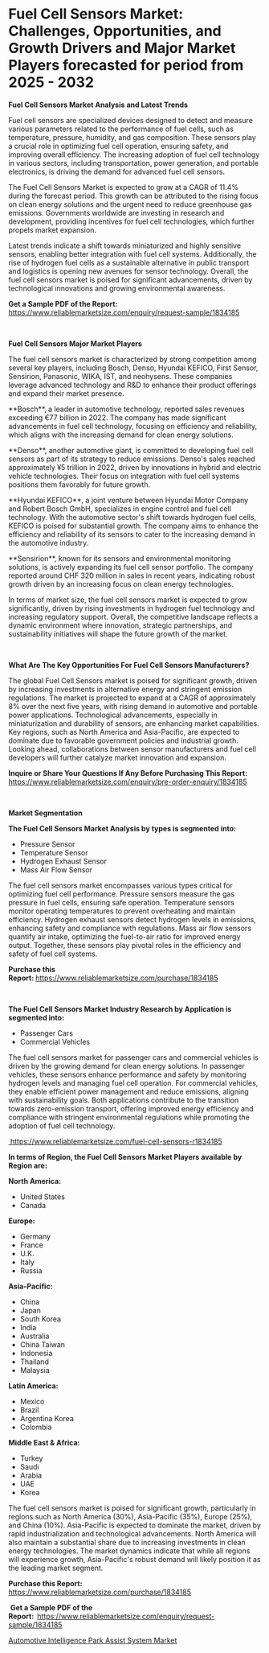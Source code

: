 <p><h1>Fuel Cell Sensors Market: Challenges, Opportunities, and Growth Drivers and Major Market Players forecasted for period from 2025 - 2032</h1></p><p><strong>Fuel Cell Sensors Market Analysis and Latest Trends</strong></p>
<p><p>Fuel cell sensors are specialized devices designed to detect and measure various parameters related to the performance of fuel cells, such as temperature, pressure, humidity, and gas composition. These sensors play a crucial role in optimizing fuel cell operation, ensuring safety, and improving overall efficiency. The increasing adoption of fuel cell technology in various sectors, including transportation, power generation, and portable electronics, is driving the demand for advanced fuel cell sensors.</p><p>The Fuel Cell Sensors Market is expected to grow at a CAGR of 11.4% during the forecast period. This growth can be attributed to the rising focus on clean energy solutions and the urgent need to reduce greenhouse gas emissions. Governments worldwide are investing in research and development, providing incentives for fuel cell technologies, which further propels market expansion.</p><p>Latest trends indicate a shift towards miniaturized and highly sensitive sensors, enabling better integration with fuel cell systems. Additionally, the rise of hydrogen fuel cells as a sustainable alternative in public transport and logistics is opening new avenues for sensor technology. Overall, the fuel cell sensors market is poised for significant advancements, driven by technological innovations and growing environmental awareness.</p></p>
<p><strong>Get a Sample PDF of the Report:&nbsp;</strong> <a href="https://www.reliablemarketsize.com/enquiry/request-sample/1834185?utm_campaign=3354&utm_medium=2&utm_source=Github&utm_content=ia&utm_term=30032025&utm_id=fuel-cell-sensors">https://www.reliablemarketsize.com/enquiry/request-sample/1834185</a></p>
<p>&nbsp;</p>
<p><strong>Fuel Cell Sensors Major Market Players</strong></p>
<p><p>The fuel cell sensors market is characterized by strong competition among several key players, including Bosch, Denso, Hyundai KEFICO, First Sensor, Sensirion, Panasonic, WIKA, IST, and neohysens. These companies leverage advanced technology and R&D to enhance their product offerings and expand their market presence.</p><p>**Bosch**, a leader in automotive technology, reported sales revenues exceeding €77 billion in 2022. The company has made significant advancements in fuel cell technology, focusing on efficiency and reliability, which aligns with the increasing demand for clean energy solutions.</p><p>**Denso**, another automotive giant, is committed to developing fuel cell sensors as part of its strategy to reduce emissions. Denso's sales reached approximately ¥5 trillion in 2022, driven by innovations in hybrid and electric vehicle technologies. Their focus on integration with fuel cell systems positions them favorably for future growth.</p><p>**Hyundai KEFICO**, a joint venture between Hyundai Motor Company and Robert Bosch GmbH, specializes in engine control and fuel cell technology. With the automotive sector's shift towards hydrogen fuel cells, KEFICO is poised for substantial growth. The company aims to enhance the efficiency and reliability of its sensors to cater to the increasing demand in the automotive industry.</p><p>**Sensirion**, known for its sensors and environmental monitoring solutions, is actively expanding its fuel cell sensor portfolio. The company reported around CHF 320 million in sales in recent years, indicating robust growth driven by an increasing focus on clean energy technologies.</p><p>In terms of market size, the fuel cell sensors market is expected to grow significantly, driven by rising investments in hydrogen fuel technology and increasing regulatory support. Overall, the competitive landscape reflects a dynamic environment where innovation, strategic partnerships, and sustainability initiatives will shape the future growth of the market.</p></p>
<p>&nbsp;</p>
<p><strong>What Are The Key Opportunities For Fuel Cell Sensors Manufacturers?</strong></p>
<p><p>The global Fuel Cell Sensors market is poised for significant growth, driven by increasing investments in alternative energy and stringent emission regulations. The market is projected to expand at a CAGR of approximately 8% over the next five years, with rising demand in automotive and portable power applications. Technological advancements, especially in miniaturization and durability of sensors, are enhancing market capabilities. Key regions, such as North America and Asia-Pacific, are expected to dominate due to favorable government policies and industrial growth. Looking ahead, collaborations between sensor manufacturers and fuel cell developers will further catalyze market innovation and expansion.</p></p>
<p><strong>Inquire or Share Your Questions If Any Before Purchasing This Report:</strong> <a href="https://www.reliablemarketsize.com/enquiry/pre-order-enquiry/1834185?utm_campaign=3354&utm_medium=2&utm_source=Github&utm_content=ia&utm_term=30032025&utm_id=fuel-cell-sensors">https://www.reliablemarketsize.com/enquiry/pre-order-enquiry/1834185</a></p>
<p>&nbsp;</p>
<p><strong>Market Segmentation</strong></p>
<p><strong>The Fuel Cell Sensors Market Analysis by types is segmented into:</strong></p>
<p><ul><li>Pressure Sensor</li><li>Temperature Sensor</li><li>Hydrogen Exhaust Sensor</li><li>Mass Air Flow Sensor</li></ul></p>
<p><p>The fuel cell sensors market encompasses various types critical for optimizing fuel cell performance. Pressure sensors measure the gas pressure in fuel cells, ensuring safe operation. Temperature sensors monitor operating temperatures to prevent overheating and maintain efficiency. Hydrogen exhaust sensors detect hydrogen levels in emissions, enhancing safety and compliance with regulations. Mass air flow sensors quantify air intake, optimizing the fuel-to-air ratio for improved energy output. Together, these sensors play pivotal roles in the efficiency and safety of fuel cell systems.</p></p>
<p><strong>Purchase this Report:&nbsp;</strong><a href="https://www.reliablemarketsize.com/purchase/1834185?utm_campaign=3354&utm_medium=2&utm_source=Github&utm_content=ia&utm_term=30032025&utm_id=fuel-cell-sensors">https://www.reliablemarketsize.com/purchase/1834185</a></p>
<p>&nbsp;</p>
<p><strong>The Fuel Cell Sensors Market Industry Research by Application is segmented into:</strong></p>
<p><ul><li>Passenger Cars</li><li>Commercial Vehicles</li></ul></p>
<p><p>The fuel cell sensors market for passenger cars and commercial vehicles is driven by the growing demand for clean energy solutions. In passenger vehicles, these sensors enhance performance and safety by monitoring hydrogen levels and managing fuel cell operation. For commercial vehicles, they enable efficient power management and reduce emissions, aligning with sustainability goals. Both applications contribute to the transition towards zero-emission transport, offering improved energy efficiency and compliance with stringent environmental regulations while promoting the adoption of fuel cell technology.</p></p>
<p><a href="https://www.reliablemarketsize.com/fuel-cell-sensors-r1834185?utm_campaign=3354&utm_medium=2&utm_source=Github&utm_content=ia&utm_term=30032025&utm_id=fuel-cell-sensors">&nbsp;https://www.reliablemarketsize.com/fuel-cell-sensors-r1834185</a></p>
<p><strong>In terms of Region, the Fuel Cell Sensors Market Players available by Region are:</strong></p>
<p>
    <p> <strong> North America: </strong>
        <ul>
            <li>United States</li>
            <li>Canada</li>
        </ul>
        </p> 
    <p> <strong> Europe: </strong>
        <ul>
            <li>Germany</li>
            <li>France</li>
            <li>U.K.</li>
            <li>Italy</li>
            <li>Russia</li>
        </ul>
        </p> 
    <p> <strong> Asia-Pacific: </strong>
        <ul>
            <li>China</li>
            <li>Japan</li>
            <li>South Korea</li>
            <li>India</li>
            <li>Australia</li>
            <li>China Taiwan</li>
            <li>Indonesia</li>
            <li>Thailand</li>
            <li>Malaysia</li>
        </ul>
        </p> 
    <p> <strong> Latin America: </strong>
        <ul>
            <li>Mexico</li>
            <li>Brazil</li>
            <li>Argentina Korea</li>
            <li>Colombia</li>
        </ul>
        </p> 
    <p> <strong> Middle East & Africa: </strong>
        <ul>
            <li>Turkey</li>
            <li>Saudi</li>
            <li>Arabia</li>
            <li>UAE</li>
            <li>Korea</li>
        </ul>
    </p>
    </p>
<p><p>The fuel cell sensors market is poised for significant growth, particularly in regions such as North America (30%), Asia-Pacific (35%), Europe (25%), and China (10%). Asia-Pacific is expected to dominate the market, driven by rapid industrialization and technological advancements. North America will also maintain a substantial share due to increasing investments in clean energy technologies. The market dynamics indicate that while all regions will experience growth, Asia-Pacific's robust demand will likely position it as the leading market segment.</p></p>
<p><strong>Purchase this Report: </strong><a href="https://www.reliablemarketsize.com/purchase/1834185?utm_campaign=3354&utm_medium=2&utm_source=Github&utm_content=ia&utm_term=30032025&utm_id=fuel-cell-sensors">https://www.reliablemarketsize.com/purchase/1834185</a></p>
<p>&nbsp;<strong>Get a Sample PDF of the Report:&nbsp;&nbsp;</strong><a href="https://www.reliablemarketsize.com/enquiry/request-sample/1834185?utm_campaign=3354&utm_medium=2&utm_source=Github&utm_content=ia&utm_term=30032025&utm_id=fuel-cell-sensors">https://www.reliablemarketsize.com/enquiry/request-sample/1834185</a></p>
<p><strong></strong></p>
<p><p><a href="https://github.com/elvutedipela/Market-Research-Report-List-1/blob/main/automotive-intelligence-park-assist-system-market.md?utm_campaign=3354&utm_medium=2&utm_source=Github&utm_content=ia&utm_term=30032025&utm_id=fuel-cell-sensors">Automotive Intelligence Park Assist System Market</a></p></p>
